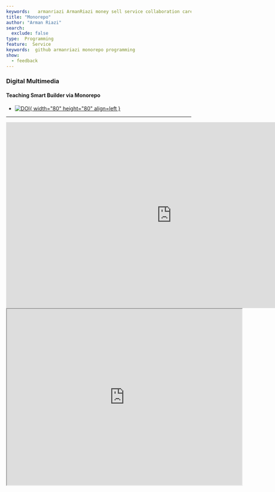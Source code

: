 ```yaml
---
keywords:   armanriazi ArmanRiazi money sell service collaboration career monorepo
title: "Monorepo"
author: "Arman Riazi"
search:
  exclude: false
type:  Programming
feature:  Service
keywords:  github armanriazi monorepo programming
show:
  - feedback
---
```


### Digital Multimedia

#### Teaching Smart Builder via Monorepo

- [![DOI](https://cdn.faradars.org/wp-content/uploads/2022/11/22/faradarslogo.svg){ width="80" height="80" align=left }](https://faradars.org/courses/smart-builder-design-for-programming-languages-with-monorepo-fvprg306)

---

<iframe width="900" height="506" src="https://www.youtube.com/embed/y_Opgb-eFU0" title="YouTube video player" frameborder="0" allow="accelerometer; autoplay; clipboard-write; encrypted-media; gyroscope; picture-in-picture" allowfullscreen></iframe>

<iframe src="https://drive.google.com/file/d/1m7MEc5ojQUvHSBqLheu159TcOM53yC_O/preview" width="640" height="480" allow="autoplay"></iframe>